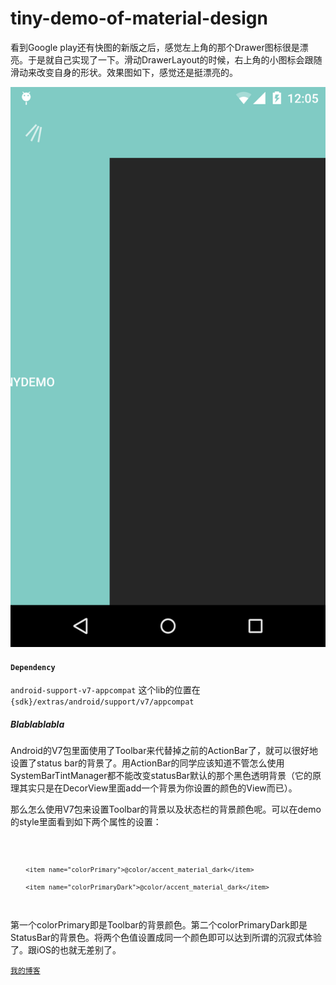 tiny-demo-of-material-design
============================

看到Google play还有快图的新版之后，感觉左上角的那个Drawer图标很是漂亮。于是就自己实现了一下。滑动DrawerLayout的时候，右上角的小图标会跟随滑动来改变自身的形状。效果图如下，感觉还是挺漂亮的。


![Image](https://github.com/hyongbai/tiny-demo-of-material-design/blob/master/ascreenshot-20141114-000506.png)

#### `Dependency` 
`android-support-v7-appcompat` 这个lib的位置在`{sdk}/extras/android/support/v7/appcompat`


##### Blablablabla

Android的V7包里面使用了Toolbar来代替掉之前的ActionBar了，就可以很好地设置了status bar的背景了。用ActionBar的同学应该知道不管怎么使用SystemBarTintManager都不能改变statusBar默认的那个黑色透明背景（它的原理其实只是在DecorView里面add一个背景为你设置的颜色的View而已）。



那么怎么使用V7包来设置Toolbar的背景以及状态栏的背景颜色呢。可以在demo的style里面看到如下两个属性的设置：

<code>

        <item name="colorPrimary">@color/accent_material_dark</item>
        
        <item name="colorPrimaryDark">@color/accent_material_dark</item>
        
</code>

第一个colorPrimary即是Toolbar的背景颜色。第二个colorPrimaryDark即是StatusBar的背景色。将两个色值设置成同一个颜色即可以达到所谓的沉寂式体验了。跟iOS的也就无差别了。




[`我的博客`](http://yourbay.me)
